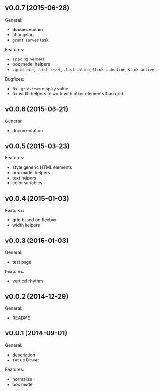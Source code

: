 ## v0.0.7 (2015-06-28)

General:

  - documentation
  - changelog
  - `grunt server` task

Features:

  - spacing helpers
  - box model helpers
  - `.grid-pair`, `.list-reset`, `.list-inline`, `$link-underline`,
    `$link-active`

Bugfixes:

  - fix `.grid-item` display value
  - fix width helpers to work with other elements than grid

## v0.0.6 (2015-06-21)

General:

  - documentation

## v0.0.5 (2015-03-23)

Features:

  - style generic HTML elements
  - box model helpers
  - text helpers
  - color variables

## v0.0.4 (2015-01-03)

Features:

  - grid based on flexbox
  - width helpers

## v0.0.3 (2015-01-03)

General:

  - test page

Features:

  - vertical rhythm

## v0.0.2 (2014-12-29)

General:

  - README

## v0.0.1 (2014-09-01)

General:

  - description
  - set up Bower

Features:

  - normalize
  - box model
